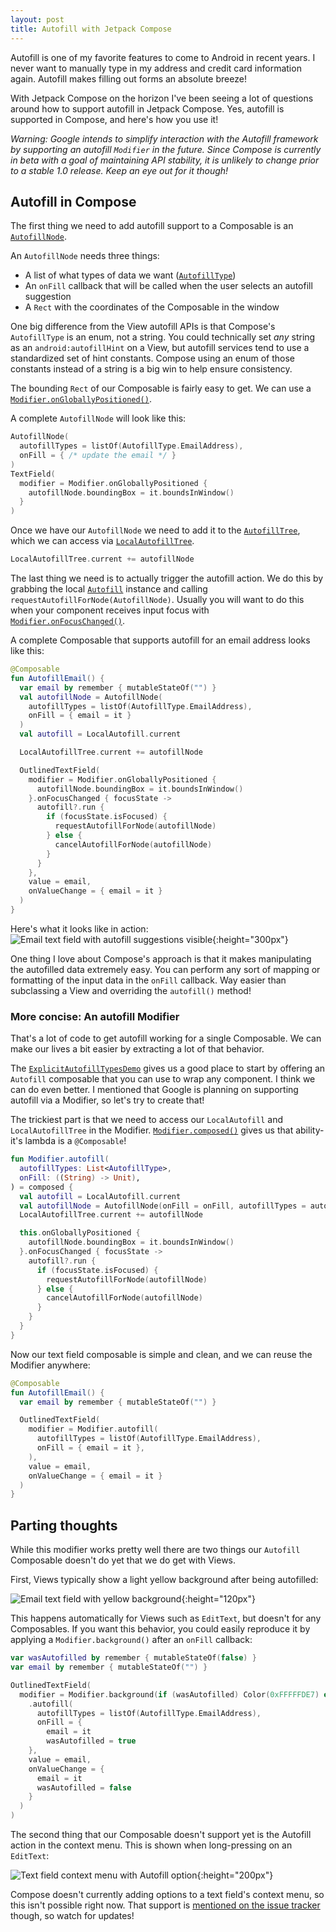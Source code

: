 ```yaml
---
layout: post
title: Autofill with Jetpack Compose
---
```

Autofill is one of my favorite features to come to Android in recent years. I never want to manually type in my address and credit card information again. Autofill makes filling out forms an absolute breeze!

With Jetpack Compose on the horizon I've been seeing a lot of questions around how to support autofill in Jetpack Compose. Yes, autofill is supported in Compose, and here's how you use it!

<!--more-->

_Warning: Google intends to simplify interaction with the Autofill framework by supporting an autofill `Modifier` in the future. Since Compose is currently in beta with a goal of maintaining API stability, it is unlikely to change prior to a stable 1.0 release. Keep an eye out for it though!_

## Autofill in Compose
The first thing we need to add autofill support to a Composable is an [`AutofillNode`](https://developer.android.com/reference/kotlin/androidx/compose/ui/autofill/AutofillNode).

An `AutofillNode` needs three things:
 * A list of what types of data we want ([`AutofillType`](https://developer.android.com/reference/kotlin/androidx/compose/ui/autofill/AutofillType))
 * An `onFill` callback that will be called when the user selects an autofill suggestion
 * A `Rect` with the coordinates of the Composable in the window

One big difference from the View autofill APIs is that Compose's `AutofillType` is an enum, not a string. You could technically set _any_ string as an `android:autofillHint` on a View, but autofill services tend to use a standardized set of hint constants. Compose using an enum of those constants instead of a string is a big win to help ensure consistency.

The bounding `Rect` of our Composable is fairly easy to get. We can use a [`Modifier.onGloballyPositioned()`](https://developer.android.com/reference/kotlin/androidx/compose/ui/layout/OnGloballyPositionedModifier#ongloballypositioned).

A complete `AutofillNode` will look like this:
```kotlin
AutofillNode(
  autofillTypes = listOf(AutofillType.EmailAddress),
  onFill = { /* update the email */ }
)
TextField(
  modifier = Modifier.onGloballyPositioned {
    autofillNode.boundingBox = it.boundsInWindow()
  }
)
```

Once we have our `AutofillNode` we need to add it to the [`AutofillTree`](https://developer.android.com/reference/kotlin/androidx/compose/ui/autofill/AutofillTree.html), which we can access via [`LocalAutofillTree`](https://developer.android.com/reference/kotlin/androidx/compose/ui/platform/package-summary#localautofilltree).

```kotlin
LocalAutofillTree.current += autofillNode
```

The last thing we need is to actually trigger the autofill action. We do this by grabbing the local [`Autofill`](https://developer.android.com/reference/kotlin/androidx/compose/ui/autofill/Autofill.html) instance and calling `requestAutofillForNode(AutofillNode)`. Usually you will want to do this when your component receives input focus with [`Modifier.onFocusChanged()`](https://developer.android.com/reference/kotlin/androidx/compose/ui/focus/package-summary#onfocuschanged).

A complete Composable that supports autofill for an email address looks like this:

```kotlin
@Composable
fun AutofillEmail() {
  var email by remember { mutableStateOf("") }
  val autofillNode = AutofillNode(
    autofillTypes = listOf(AutofillType.EmailAddress),
    onFill = { email = it }
  )
  val autofill = LocalAutofill.current

  LocalAutofillTree.current += autofillNode

  OutlinedTextField(
    modifier = Modifier.onGloballyPositioned {
      autofillNode.boundingBox = it.boundsInWindow()
    }.onFocusChanged { focusState ->
      autofill?.run {
        if (focusState.isFocused) {
          requestAutofillForNode(autofillNode)
        } else {
          cancelAutofillForNode(autofillNode)
        }
      }
    },
    value = email,
    onValueChange = { email = it }
  )
}
```

Here's what it looks like in action:
![Email text field with autofill suggestions visible](/public/assets/posts/compose_autofill/email_autofill.png){:height="300px"}

One thing I love about Compose's approach is that it makes manipulating the autofilled data extremely easy. You can perform any sort of mapping or formatting of the input data in the `onFill` callback. Way easier than subclassing a View and overriding the `autofill()` method!

### More concise: An autofill Modifier
That's a lot of code to get autofill working for a single Composable. We can make our lives a bit easier by extracting a lot of that behavior.

The [`ExplicitAutofillTypesDemo`](https://cs.android.com/androidx/platform/frameworks/support/+/androidx-main:compose/ui/ui/integration-tests/ui-demos/src/main/java/androidx/compose/ui/demos/autofill/ExplicitAutofillTypesDemo.kt) gives us a good place to start by offering an `Autofill` composable that you can use to wrap any component. I think we can do even better. I mentioned that Google is planning on supporting autofill via a Modifier, so let's try to create that!

The trickiest part is that we need to access our `LocalAutofill` and `LocalAutofillTree` in the Modifier. [`Modifier.composed()`](https://developer.android.com/reference/kotlin/androidx/compose/ui/package-summary#(androidx.compose.ui.Modifier).composed(kotlin.Function1,%20kotlin.Function1)) gives us that ability- it's lambda is a `@Composable`!

```kotlin
fun Modifier.autofill(
  autofillTypes: List<AutofillType>,
  onFill: ((String) -> Unit),
) = composed {
  val autofill = LocalAutofill.current
  val autofillNode = AutofillNode(onFill = onFill, autofillTypes = autofillTypes)
  LocalAutofillTree.current += autofillNode

  this.onGloballyPositioned {
    autofillNode.boundingBox = it.boundsInWindow()
  }.onFocusChanged { focusState ->
    autofill?.run {
      if (focusState.isFocused) {
        requestAutofillForNode(autofillNode)
      } else {
        cancelAutofillForNode(autofillNode)
      }
    }
  }
}
```

Now our text field composable is simple and clean, and we can reuse the Modifier anywhere:

```kotlin
@Composable
fun AutofillEmail() {
  var email by remember { mutableStateOf("") }

  OutlinedTextField(
    modifier = Modifier.autofill(
      autofillTypes = listOf(AutofillType.EmailAddress),
      onFill = { email = it },
    ),
    value = email,
    onValueChange = { email = it }
  )
}
```

## Parting thoughts
While this modifier works pretty well there are two things our `Autofill` Composable doesn't do yet that we do get with Views.

First, Views typically show a light yellow background after being autofilled:

![Email text field with yellow background](/public/assets/posts/compose_autofill/yellow_box.png){:height="120px"}

This happens automatically for Views such as `EditText`, but doesn't for any Composables. If you want this behavior, you could easily reproduce it by applying a `Modifier.background()` after an `onFill` callback:

```kotlin
var wasAutofilled by remember { mutableStateOf(false) }
var email by remember { mutableStateOf("") }

OutlinedTextField( 
  modifier = Modifier.background(if (wasAutofilled) Color(0xFFFFFDE7) else Color.Transparent)
    .autofill(
      autofillTypes = listOf(AutofillType.EmailAddress),
      onFill = {
        email = it
        wasAutofilled = true
    },
    value = email,
    onValueChange = {
      email = it
      wasAutofilled = false
    }
  )
)
```

The second thing that our Composable doesn't support yet is the Autofill action in the context menu. This is shown when long-pressing on an `EditText`:

![Text field context menu with Autofill option](/public/assets/posts/compose_autofill/context_menu.png){:height="200px"}

Compose doesn't currently adding options to a text field's context menu, so this isn't possible right now. That support is [mentioned on the issue tracker](https://issuetracker.google.com/issues/180639271) though, so watch for updates!